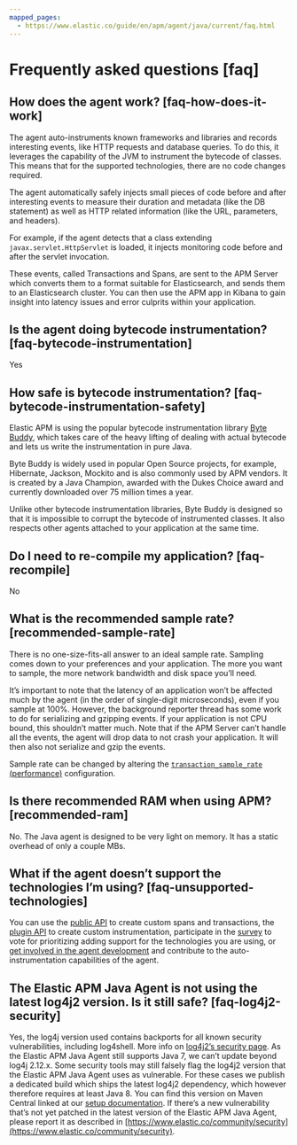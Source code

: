 ```yaml
---
mapped_pages:
  - https://www.elastic.co/guide/en/apm/agent/java/current/faq.html
---
```


# Frequently asked questions [faq]


## How does the agent work? [faq-how-does-it-work]

The agent auto-instruments known frameworks and libraries and records interesting events, like HTTP requests and database queries. To do this, it leverages the capability of the JVM to instrument the bytecode of classes. This means that for the supported technologies, there are no code changes required.

The agent automatically safely injects small pieces of code before and after interesting events to measure their duration and metadata (like the DB statement) as well as HTTP related information (like the URL, parameters, and headers).

For example, if the agent detects that a class extending `javax.servlet.HttpServlet` is loaded, it injects monitoring code before and after the servlet invocation.

These events, called Transactions and Spans, are sent to the APM Server which converts them to a format suitable for Elasticsearch, and sends them to an Elasticsearch cluster. You can then use the APM app in Kibana to gain insight into latency issues and error culprits within your application.


## Is the agent doing bytecode instrumentation? [faq-bytecode-instrumentation]

Yes


## How safe is bytecode instrumentation? [faq-bytecode-instrumentation-safety]

Elastic APM is using the popular bytecode instrumentation library [Byte Buddy](http://bytebuddy.net:), which takes care of the heavy lifting of dealing with actual bytecode and lets us write the instrumentation in pure Java.

Byte Buddy is widely used in popular Open Source projects, for example, Hibernate, Jackson, Mockito and is also commonly used by APM vendors. It is created by a Java Champion, awarded with the Dukes Choice award and currently downloaded over 75 million times a year.

Unlike other bytecode instrumentation libraries, Byte Buddy is designed so that it is impossible to corrupt the bytecode of instrumented classes. It also respects other agents attached to your application at the same time.


## Do I need to re-compile my application? [faq-recompile]

No


## What is the recommended sample rate? [recommended-sample-rate]

There is no one-size-fits-all answer to an ideal sample rate. Sampling comes down to your preferences and your application. The more you want to sample, the more network bandwidth and disk space you’ll need.

It’s important to note that the latency of an application won’t be affected much by the agent (in the order of single-digit microseconds), even if you sample at 100%. However, the background reporter thread has some work to do for serializing and gzipping events. If your application is not CPU bound, this shouldn’t matter much. Note that if the APM Server can’t handle all the events, the agent will drop data to not crash your application. It will then also not serialize and gzip the events.

Sample rate can be changed by altering the [`transaction_sample_rate` (performance)](/reference/config-core.md#config-transaction-sample-rate) configuration.


## Is there recommended RAM when using APM? [recommended-ram]

No. The Java agent is designed to be very light on memory. It has a static overhead of only a couple MBs.


## What if the agent doesn’t support the technologies I’m using? [faq-unsupported-technologies]

You can use the [public API](/reference/public-api.md) to create custom spans and transactions, the [plugin API](/reference/plugin-api.md) to create custom instrumentation, participate in the [survey](https://docs.google.com/forms/d/e/1FAIpQLScd0RYiwZGrEuxykYkv9z8Hl3exx_LKCtjsqEo1OWx8BkLrOQ/viewform?usp=sf_link) to vote for prioritizing adding support for the technologies you are using, or [get involved in the agent development](https://github.com/elastic/apm-agent-java/blob/main/CONTRIBUTING.md) and contribute to the auto-instrumentation capabilities of the agent.


## The Elastic APM Java Agent is not using the latest log4j2 version. Is it still safe? [faq-log4j2-security]

Yes, the log4j version used contains backports for all known security vulnerabilities, including log4shell. More info on [log4j2’s security page](https://logging.apache.org/log4j/2.x/security.md). As the Elastic APM Java Agent still supports Java 7, we can’t update beyond log4j 2.12.x. Some security tools may still falsely flag the log4j2 version that the Elastic APM Java Agent uses as vulnerable. For these cases we publish a dedicated build which ships the latest log4j2 dependency, which however therefore requires at least Java 8. You can find this version on Maven Central linked at our [setup documentation](/reference/setup-javaagent.md#setup-javaagent-get-agent). If there’s a new vulnerability that’s not yet patched in the latest version of the Elastic APM Java Agent, please report it as described in [https://www.elastic.co/community/security](https://www.elastic.co/community/security).

